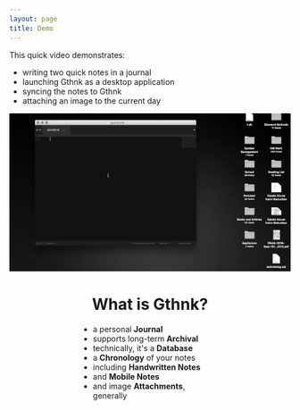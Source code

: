 ```yaml
---
layout: page
title: Demo
---
```


This quick video demonstrates:

- writing two quick notes in a journal
- launching Gthnk as a desktop application
- syncing the notes to Gthnk
- attaching an image to the current day

<p align="center">
    <img src="/public/demo.gif">
</p>

<div style="margin: 0 auto; width: 18em; display: block;">
  <h1 align="center">What is Gthnk?</h1>
  <p>
    <ul>
      <li>a personal <b>Journal</b></li>
      <li>supports long-term <b>Archival</b></li>
      <li>technically, it's a <b>Database</b></li>
      <li>a <b>Chronology</b> of your notes</li>
      <li>including <b>Handwritten Notes</b></li>
      <li>and <b>Mobile Notes</b></li>
      <li>and image <b>Attachments</b>, generally</li>
    </ul>
  </p>
</div>
